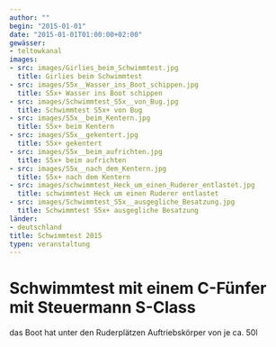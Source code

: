 ```yaml
---
author: ""
begin: "2015-01-01"
date: "2015-01-01T01:00:00+02:00"
gewässer: 
- teltowkanal
images:
- src: images/Girlies_beim_Schwimmtest.jpg
  title: Girlies beim Schwimmtest
- src: images/S5x__Wasser_ins_Boot_schippen.jpg
  title: S5x+ Wasser ins Boot schippen
- src: images/Schwimmtest_S5x__von_Bug.jpg
  title: Schwimmtest S5x+ von Bug
- src: images/S5x__beim_Kentern.jpg
  title: S5x+ beim Kentern
- src: images/S5x__gekentert.jpg
  title: S5x+ gekentert
- src: images/S5x__beim_aufrichten.jpg
  title: S5x+ beim aufrichten
- src: images/S5x__nach_dem_Kentern.jpg
  title: S5x+ nach dem Kentern
- src: images/schwimmtest_Heck_um_einen_Ruderer_entlastet.jpg
  title: schwimmtest Heck um einen Ruderer entlastet
- src: images/Schwimmtest_S5x__ausgegliche_Besatzung.jpg
  title: Schwimmtest S5x+ ausgegliche Besatzung
länder:
- deutschland
title: Schwimmtest 2015
typen: veranstaltung
---
```



# Schwimmtest mit einem C-Fünfer mit Steuermann S-Class


das Boot hat unter den Ruderplätzen Auftriebskörper von je ca. 50l
